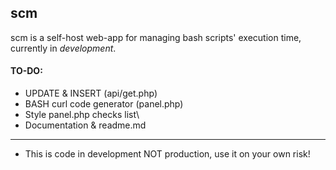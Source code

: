 ## scm

scm is a self-host web-app for managing bash scripts' execution time, currently in *development*.

#### TO-DO:

* UPDATE & INSERT (api/get.php)
* BASH curl code generator (panel.php)
* Style panel.php checks list\
* Documentation & readme.md

---
* This is code in development NOT production, use it on your own risk!
